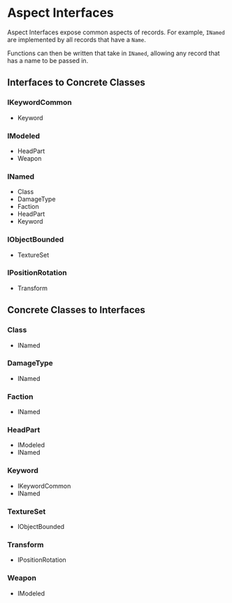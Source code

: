 # Aspect Interfaces
Aspect Interfaces expose common aspects of records.  For example, `INamed` are implemented by all records that have a `Name`.

Functions can then be written that take in `INamed`, allowing any record that has a name to be passed in.
## Interfaces to Concrete Classes
### IKeywordCommon
- Keyword
### IModeled
- HeadPart
- Weapon
### INamed
- Class
- DamageType
- Faction
- HeadPart
- Keyword
### IObjectBounded
- TextureSet
### IPositionRotation
- Transform
## Concrete Classes to Interfaces
### Class
- INamed
### DamageType
- INamed
### Faction
- INamed
### HeadPart
- IModeled
- INamed
### Keyword
- IKeywordCommon
- INamed
### TextureSet
- IObjectBounded
### Transform
- IPositionRotation
### Weapon
- IModeled
